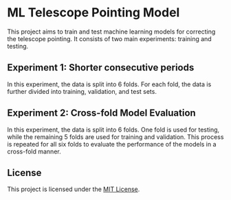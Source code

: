# ML Telescope Pointing Model

This project aims to train and test machine learning models for correcting the telescope pointing. It consists of two main experiments: training and testing.

## Experiment 1: Shorter consecutive periods

In this experiment, the data is split into 6 folds. For each fold, the data is further divided into training, validation, and test sets. 


## Experiment 2: Cross-fold Model Evaluation

In this experiment, the data is split into 6 folds. One fold is used for testing, while the remaining 5 folds are used for training and validation. This process is repeated for all six folds to evaluate the performance of the models in a cross-fold manner.


## License

This project is licensed under the [MIT License](LICENSE).
